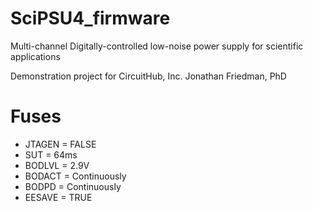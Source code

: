 SciPSU4_firmware
================
Multi-channel Digitally-controlled low-noise power supply for scientific applications

Demonstration project for CircuitHub, Inc.
Jonathan Friedman, PhD

Fuses
=====
* JTAGEN = FALSE
* SUT = 64ms
* BODLVL = 2.9V
* BODACT = Continuously
* BODPD = Continuously
* EESAVE = TRUE